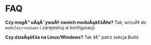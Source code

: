 # FAQ

**Czy mogÄ™ uÄąÄ˝ywaÄ‡ swoich moduÄąâ€šĂłw?** Tak, wrzuÄ‡ do `modules/<nazwa>` i zarejestruj w konfiguracji.

**Czy dziaÄąâ€ša na Linux/Windows?** Tak â€” patrz sekcja _Build_.
